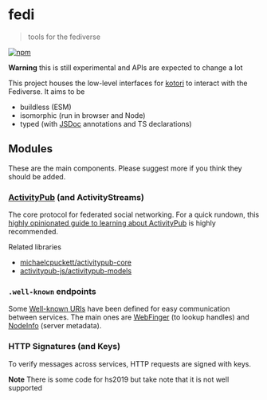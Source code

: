 # fedi

> tools for the fediverse

[![npm](https://img.shields.io/npm/v/@musakui/fedi.svg)](https://www.npmjs.com/package/@musakui/fedi)

**Warning** this is still experimental and APIs are expected to change a lot

This project houses the low-level interfaces for [kotori](https://github.com/musakui/kotori) to interact with the Fediverse. It aims to be
- buildless (ESM)
- isomorphic (run in browser and Node)
- typed (with [JSDoc](https://jsdoc.app) annotations and TS declarations)

## Modules
These are the main components. Please suggest more if you think they should be added.

### [ActivityPub](https://activitypub.rocks) (and ActivityStreams)
The core protocol for federated social networking. For a quick rundown, this [highly opinionated guide to learning about ActivityPub](https://tinysubversions.com/notes/reading-activitypub) is highly recommended.

Related libraries
- [michaelcpuckett/activitypub-core](https://github.com/michaelcpuckett/activitypub-core)
- [activitypub-js/activitypub-models](https://github.com/activitypub-js/activitypub-models)

### `.well-known` endpoints
Some [Well-known URIs](https://en.wikipedia.org/wiki/Well-known_URI) have been defined for easy communication between services. The main ones are [WebFinger](https://webfinger.net) (to lookup handles) and [NodeInfo](https://github.com/jhass/nodeinfo) (server metadata).

### HTTP Signatures (and Keys)
To verify messages across services, HTTP requests are signed with keys.

**Note** There is some code for hs2019 but take note that it is not well supported
